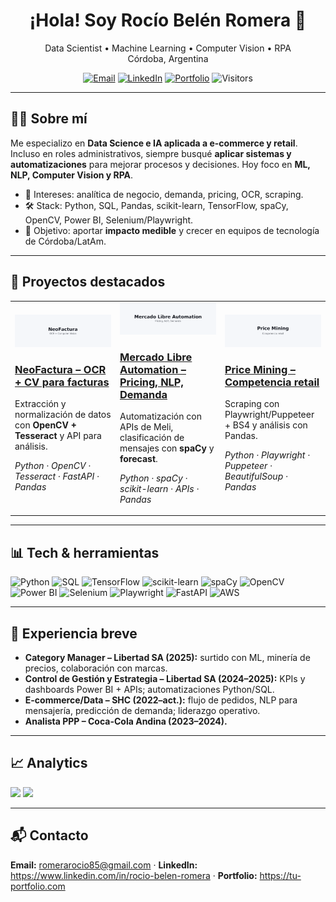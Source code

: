 <!-- PORTADA -->
<h1 align="center">¡Hola! Soy Rocío Belén Romera 👋</h1>
<p align="center">
Data Scientist • Machine Learning • Computer Vision • RPA<br/>
Córdoba, Argentina
</p>

<p align="center">
  <a href="mailto:romerarocio85@gmail.com"><img alt="Email" src="https://img.shields.io/badge/Email-Contactar-informational?logo=gmail"></a>
  <a href="https://www.linkedin.com/in/rocio-belen-romera"><img alt="LinkedIn" src="https://img.shields.io/badge/LinkedIn-Perfil-blue?logo=linkedin"></a>
  <a href="https://tu-portfolio.com"><img alt="Portfolio" src="https://img.shields.io/badge/Portfolio-Live-brightgreen"></a>
  <img alt="Visitors" src="https://komarev.com/ghpvc/?username=rocio-romera&label=Visitas&style=flat">
</p>

---

## 👩‍💻 Sobre mí
Me especializo en **Data Science e IA aplicada a e-commerce y retail**. Incluso en roles administrativos, siempre busqué **aplicar sistemas y automatizaciones** para mejorar procesos y decisiones. Hoy foco en **ML, NLP, Computer Vision y RPA**.

- 🔎 Intereses: analítica de negocio, demanda, pricing, OCR, scraping.
- 🛠️ Stack: Python, SQL, Pandas, scikit-learn, TensorFlow, spaCy, OpenCV, Power BI, Selenium/Playwright.
- 🎯 Objetivo: aportar **impacto medible** y crecer en equipos de tecnología de Córdoba/LatAm.

---

## 🚀 Proyectos destacados
<table>
  <tr>
    <td width="33%">
      <a href="https://github.com/rocio-romera/neo-factura">
        <img src="assets/neo-banner.png" alt="NeoFactura" />
        <h3>NeoFactura – OCR + CV para facturas</h3>
      </a>
      <p>Extracción y normalización de datos con <b>OpenCV + Tesseract</b> y API para análisis.</p>
      <p><i>Python · OpenCV · Tesseract · FastAPI · Pandas</i></p>
    </td>
    <td width="33%">
      <a href="https://github.com/rocio-romera/meli-automation">
        <img src="assets/meli-banner.png" alt="Mercado Libre Automation" />
        <h3>Mercado Libre Automation – Pricing, NLP, Demanda</h3>
      </a>
      <p>Automatización con APIs de Meli, clasificación de mensajes con <b>spaCy</b> y <b>forecast</b>.</p>
      <p><i>Python · spaCy · scikit-learn · APIs · Pandas</i></p>
    </td>
    <td width="33%">
      <a href="https://github.com/rocio-romera/retail-price-mining">
        <img src="assets/price-banner.png" alt="Price Mining" />
        <h3>Price Mining – Competencia retail</h3>
      </a>
      <p>Scraping con Playwright/Puppeteer + BS4 y análisis con Pandas.</p>
      <p><i>Python · Playwright · Puppeteer · BeautifulSoup · Pandas</i></p>
    </td>
  </tr>
</table>

---

## 📊 Tech & herramientas
![Python](https://img.shields.io/badge/Python-3.x-informational?logo=python)
![SQL](https://img.shields.io/badge/SQL-PostgreSQL-informational?logo=postgresql)
![TensorFlow](https://img.shields.io/badge/TensorFlow-ML-orange?logo=tensorflow)
![scikit-learn](https://img.shields.io/badge/scikit--learn-ML-yellow)
![spaCy](https://img.shields.io/badge/spaCy-NLP-blue)
![OpenCV](https://img.shields.io/badge/OpenCV-CV-success)
![Power BI](https://img.shields.io/badge/PowerBI-Analytics-critical?logo=powerbi)
![Selenium](https://img.shields.io/badge/Selenium-RPA-lightgrey?logo=selenium)
![Playwright](https://img.shields.io/badge/Playwright-Scraping-brightgreen?logo=playwright)
![FastAPI](https://img.shields.io/badge/FastAPI-Backend-0fa)
![AWS](https://img.shields.io/badge/AWS-Básico-232f3e?logo=amazonaws)

---

## 🧠 Experiencia breve
- **Category Manager – Libertad SA (2025):** surtido con ML, minería de precios, colaboración con marcas.
- **Control de Gestión y Estrategia – Libertad SA (2024–2025):** KPIs y dashboards Power BI + APIs; automatizaciones Python/SQL.
- **E-commerce/Data – SHC (2022–act.):** flujo de pedidos, NLP para mensajería, predicción de demanda; liderazgo operativo.
- **Analista PPP – Coca-Cola Andina (2023–2024).**

---

## 📈 Analytics
<p align="left">
  <img height="160" src="https://github-readme-stats.vercel.app/api?username=rocio-romera&show_icons=true&hide_title=true" />
  <img height="160" src="https://github-readme-stats.vercel.app/api/top-langs/?username=rocio-romera&layout=compact&hide_title=true" />
</p>

---

## 📬 Contacto
**Email:** romerarocio85@gmail.com · **LinkedIn:** https://www.linkedin.com/in/rocio-belen-romera · **Portfolio:** https://tu-portfolio.com
